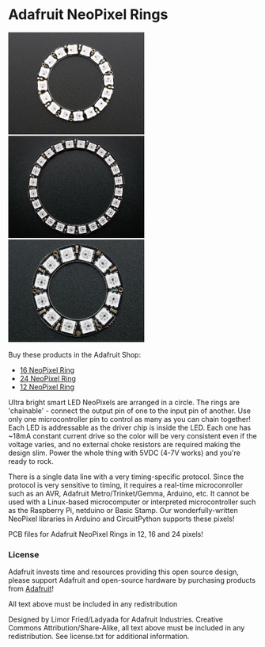 # Adafruit NeoPixel Rings

<a href="http://www.adafruit.com/products/1463"><img src="assets/1463.jpg?raw=true" width="275px"></a>&nbsp; 
<a href="http://www.adafruit.com/products/1586"><img src="assets/1586.jpg?raw=true" width="275px"></a>&nbsp; 
<a href="http://www.adafruit.com/products/1643"><img src="assets/1643.jpg?raw=true" width="275px"></a><br />

Buy these products in the Adafruit Shop:

- [16 NeoPixel Ring](http://www.adafruit.com/products/1463)
- [24 NeoPixel Ring](http://www.adafruit.com/products/1586)
- [12 NeoPixel Ring](http://www.adafruit.com/products/1643)

Ultra bright smart LED NeoPixels are arranged in a circle. The rings are 'chainable' - connect the output pin of one to the input pin of another. Use only one microcontroller pin to control as many as you can chain together! Each LED is addressable as the driver chip is inside the LED. Each one has ~18mA constant current drive so the color will be very consistent even if the voltage varies, and no external choke resistors are required making the design slim. Power the whole thing with 5VDC (4-7V works) and you're ready to rock.

There is a single data line with a very timing-specific protocol. Since the protocol is very sensitive to timing, it requires a real-time microconroller such as an AVR, Adafruit Metro/Trinket/Gemma, Arduino, etc. It cannot be used with a Linux-based microcomputer or interpreted microcontroller such as the Raspberry Pi, netduino or Basic Stamp. Our wonderfully-written NeoPixel libraries in Arduino and CircuitPython supports these pixels! 

PCB files for Adafruit NeoPixel Rings in 12, 16 and 24 pixels!

### License

Adafruit invests time and resources providing this open source design, please support Adafruit and open-source hardware by purchasing products from [Adafruit](https://www.adafruit.com)!

All text above must be included in any redistribution

Designed by Limor Fried/Ladyada for Adafruit Industries.
Creative Commons Attribution/Share-Alike, all text above must be included in any redistribution. 
See license.txt for additional information.
